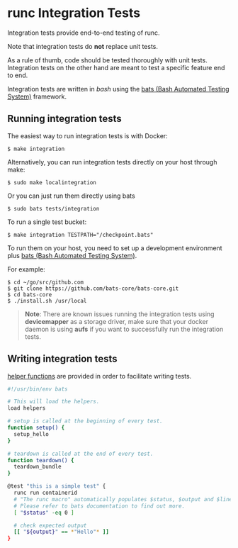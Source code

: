 # runc Integration Tests

Integration tests provide end-to-end testing of runc.

Note that integration tests do **not** replace unit tests.

As a rule of thumb, code should be tested thoroughly with unit tests.
Integration tests on the other hand are meant to test a specific feature end
to end.

Integration tests are written in *bash* using the
[bats (Bash Automated Testing System)](https://github.com/bats-core/bats-core)
framework.

## Running integration tests

The easiest way to run integration tests is with Docker:
```
$ make integration
```
Alternatively, you can run integration tests directly on your host through make:
```
$ sudo make localintegration
```
Or you can just run them directly using bats
```
$ sudo bats tests/integration
```
To run a single test bucket:
```
$ make integration TESTPATH="/checkpoint.bats"
```


To run them on your host, you need to set up a development environment plus
[bats (Bash Automated Testing System)](https://github.com/bats-core/bats-core#installing-bats-from-source).

For example:
```
$ cd ~/go/src/github.com
$ git clone https://github.com/bats-core/bats-core.git
$ cd bats-core
$ ./install.sh /usr/local
```

> **Note**: There are known issues running the integration tests using
> **devicemapper** as a storage driver, make sure that your docker daemon
> is using **aufs** if you want to successfully run the integration tests.

## Writing integration tests

[helper functions](https://github.com/opencontainers/runc/blob/master/tests/integration/helpers.bash)
are provided in order to facilitate writing tests.

```sh
#!/usr/bin/env bats

# This will load the helpers.
load helpers

# setup is called at the beginning of every test.
function setup() {
  setup_hello
}

# teardown is called at the end of every test.
function teardown() {
  teardown_bundle
}

@test "this is a simple test" {
  runc run containerid
  # "The runc macro" automatically populates $status, $output and $lines.
  # Please refer to bats documentation to find out more.
  [ "$status" -eq 0 ]

  # check expected output
  [[ "${output}" == *"Hello"* ]]
}

```
